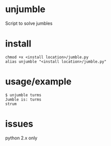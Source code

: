 # unjumble
Script to solve jumbles

# install

```
chmod +x <install location>/jumble.py
alias unjumble "<install location>/jumble.py"
```

# usage/example 

```
$ unjumble turms
Jumble is: turms
strum
```

# issues

python 2.x only

